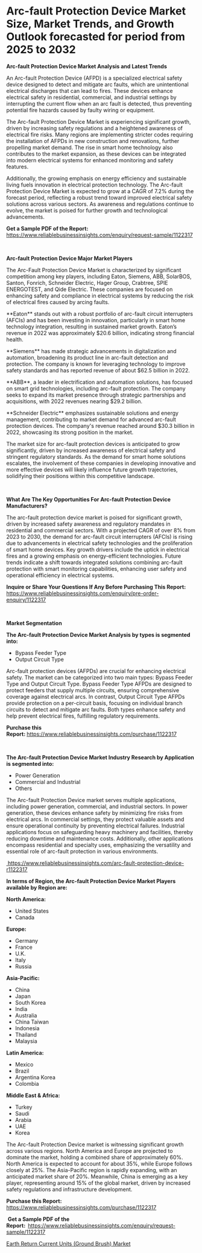 <p><h1>Arc-fault Protection Device Market Size, Market Trends, and Growth Outlook forecasted for period from 2025 to 2032</h1></p><p><strong>Arc-fault Protection Device Market Analysis and Latest Trends</strong></p>
<p><p>An Arc-fault Protection Device (AFPD) is a specialized electrical safety device designed to detect and mitigate arc faults, which are unintentional electrical discharges that can lead to fires. These devices enhance electrical safety in residential, commercial, and industrial settings by interrupting the current flow when an arc fault is detected, thus preventing potential fire hazards caused by faulty wiring or equipment.</p><p>The Arc-fault Protection Device Market is experiencing significant growth, driven by increasing safety regulations and a heightened awareness of electrical fire risks. Many regions are implementing stricter codes requiring the installation of AFPDs in new construction and renovations, further propelling market demand. The rise in smart home technology also contributes to the market expansion, as these devices can be integrated into modern electrical systems for enhanced monitoring and safety features.</p><p>Additionally, the growing emphasis on energy efficiency and sustainable living fuels innovation in electrical protection technology. The Arc-fault Protection Device Market is expected to grow at a CAGR of 7.2% during the forecast period, reflecting a robust trend toward improved electrical safety solutions across various sectors. As awareness and regulations continue to evolve, the market is poised for further growth and technological advancements.</p></p>
<p><strong>Get a Sample PDF of the Report:&nbsp;</strong> <a href="https://www.reliablebusinessinsights.com/enquiry/request-sample/1122317?utm_campaign=2111&utm_medium=2&utm_source=Github&utm_content=ia&utm_term=02032025&utm_id=arc-fault-protection-device">https://www.reliablebusinessinsights.com/enquiry/request-sample/1122317</a></p>
<p>&nbsp;</p>
<p><strong>Arc-fault Protection Device Major Market Players</strong></p>
<p><p>The Arc-Fault Protection Device Market is characterized by significant competition among key players, including Eaton, Siemens, ABB, SolarBOS, Santon, Fonrich, Schneider Electric, Hager Group, Crabtree, SPIE ENERGOTEST, and Qide Electric. These companies are focused on enhancing safety and compliance in electrical systems by reducing the risk of electrical fires caused by arcing faults.</p><p>**Eaton** stands out with a robust portfolio of arc-fault circuit interrupters (AFCIs) and has been investing in innovation, particularly in smart home technology integration, resulting in sustained market growth. Eaton’s revenue in 2022 was approximately $20.6 billion, indicating strong financial health.</p><p>**Siemens** has made strategic advancements in digitalization and automation, broadening its product line in arc-fault detection and protection. The company is known for leveraging technology to improve safety standards and has reported revenue of about $62.5 billion in 2022.</p><p>**ABB**, a leader in electrification and automation solutions, has focused on smart grid technologies, including arc-fault protection. The company seeks to expand its market presence through strategic partnerships and acquisitions, with 2022 revenues nearing $29.2 billion.</p><p>**Schneider Electric** emphasizes sustainable solutions and energy management, contributing to market demand for advanced arc-fault protection devices. The company's revenue reached around $30.3 billion in 2022, showcasing its strong position in the market.</p><p>The market size for arc-fault protection devices is anticipated to grow significantly, driven by increased awareness of electrical safety and stringent regulatory standards. As the demand for smart home solutions escalates, the involvement of these companies in developing innovative and more effective devices will likely influence future growth trajectories, solidifying their positions within this competitive landscape.</p></p>
<p>&nbsp;</p>
<p><strong>What Are The Key Opportunities For Arc-fault Protection Device Manufacturers?</strong></p>
<p><p>The arc-fault protection device market is poised for significant growth, driven by increased safety awareness and regulatory mandates in residential and commercial sectors. With a projected CAGR of over 8% from 2023 to 2030, the demand for arc-fault circuit interrupters (AFCIs) is rising due to advancements in electrical safety technologies and the proliferation of smart home devices. Key growth drivers include the uptick in electrical fires and a growing emphasis on energy-efficient technologies. Future trends indicate a shift towards integrated solutions combining arc-fault protection with smart monitoring capabilities, enhancing user safety and operational efficiency in electrical systems.</p></p>
<p><strong>Inquire or Share Your Questions If Any Before Purchasing This Report:</strong> <a href="https://www.reliablebusinessinsights.com/enquiry/pre-order-enquiry/1122317?utm_campaign=2111&utm_medium=2&utm_source=Github&utm_content=ia&utm_term=02032025&utm_id=arc-fault-protection-device">https://www.reliablebusinessinsights.com/enquiry/pre-order-enquiry/1122317</a></p>
<p>&nbsp;</p>
<p><strong>Market Segmentation</strong></p>
<p><strong>The Arc-fault Protection Device Market Analysis by types is segmented into:</strong></p>
<p><ul><li>Bypass Feeder Type</li><li>Output Circuit Type</li></ul></p>
<p><p>Arc-fault protection devices (AFPDs) are crucial for enhancing electrical safety. The market can be categorized into two main types: Bypass Feeder Type and Output Circuit Type. Bypass Feeder Type AFPDs are designed to protect feeders that supply multiple circuits, ensuring comprehensive coverage against electrical arcs. In contrast, Output Circuit Type AFPDs provide protection on a per-circuit basis, focusing on individual branch circuits to detect and mitigate arc faults. Both types enhance safety and help prevent electrical fires, fulfilling regulatory requirements.</p></p>
<p><strong>Purchase this Report:&nbsp;</strong><a href="https://www.reliablebusinessinsights.com/purchase/1122317?utm_campaign=2111&utm_medium=2&utm_source=Github&utm_content=ia&utm_term=02032025&utm_id=arc-fault-protection-device">https://www.reliablebusinessinsights.com/purchase/1122317</a></p>
<p>&nbsp;</p>
<p><strong>The Arc-fault Protection Device Market Industry Research by Application is segmented into:</strong></p>
<p><ul><li>Power Generation</li><li>Commercial and Industrial</li><li>Others</li></ul></p>
<p><p>The Arc-fault Protection Device market serves multiple applications, including power generation, commercial, and industrial sectors. In power generation, these devices enhance safety by minimizing fire risks from electrical arcs. In commercial settings, they protect valuable assets and ensure operational continuity by preventing electrical failures. Industrial applications focus on safeguarding heavy machinery and facilities, thereby reducing downtime and maintenance costs. Additionally, other applications encompass residential and specialty uses, emphasizing the versatility and essential role of arc-fault protection in various environments.</p></p>
<p><a href="https://www.reliablebusinessinsights.com/arc-fault-protection-device-r1122317?utm_campaign=2111&utm_medium=2&utm_source=Github&utm_content=ia&utm_term=02032025&utm_id=arc-fault-protection-device">&nbsp;https://www.reliablebusinessinsights.com/arc-fault-protection-device-r1122317</a></p>
<p><strong>In terms of Region, the Arc-fault Protection Device Market Players available by Region are:</strong></p>
<p>
    <p> <strong> North America: </strong>
        <ul>
            <li>United States</li>
            <li>Canada</li>
        </ul>
        </p> 
    <p> <strong> Europe: </strong>
        <ul>
            <li>Germany</li>
            <li>France</li>
            <li>U.K.</li>
            <li>Italy</li>
            <li>Russia</li>
        </ul>
        </p> 
    <p> <strong> Asia-Pacific: </strong>
        <ul>
            <li>China</li>
            <li>Japan</li>
            <li>South Korea</li>
            <li>India</li>
            <li>Australia</li>
            <li>China Taiwan</li>
            <li>Indonesia</li>
            <li>Thailand</li>
            <li>Malaysia</li>
        </ul>
        </p> 
    <p> <strong> Latin America: </strong>
        <ul>
            <li>Mexico</li>
            <li>Brazil</li>
            <li>Argentina Korea</li>
            <li>Colombia</li>
        </ul>
        </p> 
    <p> <strong> Middle East & Africa: </strong>
        <ul>
            <li>Turkey</li>
            <li>Saudi</li>
            <li>Arabia</li>
            <li>UAE</li>
            <li>Korea</li>
        </ul>
    </p>
    </p>
<p><p>The Arc-fault Protection Device market is witnessing significant growth across various regions. North America and Europe are projected to dominate the market, holding a combined share of approximately 60%. North America is expected to account for about 35%, while Europe follows closely at 25%. The Asia-Pacific region is rapidly expanding, with an anticipated market share of 20%. Meanwhile, China is emerging as a key player, representing around 15% of the global market, driven by increased safety regulations and infrastructure development.</p></p>
<p><strong>Purchase this Report: </strong><a href="https://www.reliablebusinessinsights.com/purchase/1122317?utm_campaign=2111&utm_medium=2&utm_source=Github&utm_content=ia&utm_term=02032025&utm_id=arc-fault-protection-device">https://www.reliablebusinessinsights.com/purchase/1122317</a></p>
<p>&nbsp;<strong>Get a Sample PDF of the Report:&nbsp;&nbsp;</strong><a href="https://www.reliablebusinessinsights.com/enquiry/request-sample/1122317?utm_campaign=2111&utm_medium=2&utm_source=Github&utm_content=ia&utm_term=02032025&utm_id=arc-fault-protection-device">https://www.reliablebusinessinsights.com/enquiry/request-sample/1122317</a></p>
<p><strong></strong></p>
<p><p><a href="https://github.com/rodinayygacklezi/Market-Research-Report-List-1/blob/main/earth-return-current-units-ground-brush-market.md?utm_campaign=2111&utm_medium=2&utm_source=Github&utm_content=ia&utm_term=02032025&utm_id=arc-fault-protection-device">Earth Return Current Units (Ground Brush) Market</a></p></p>